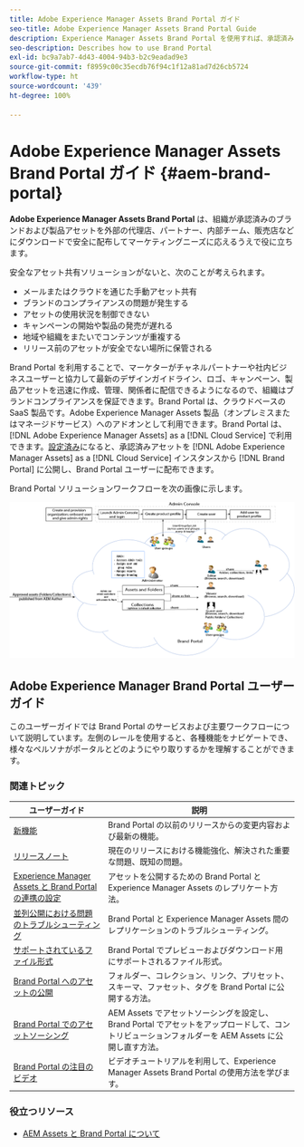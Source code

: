 ```yaml
---
title: Adobe Experience Manager Assets Brand Portal ガイド
seo-title: Adobe Experience Manager Assets Brand Portal Guide
description: Experience Manager Assets Brand Portal を使用すれば、承認済みのブランドアセットや製品アセットを外部の代理店、パートナー、内部チーム、販売店などへとダウンロードで安全に配布し、マーケティングニーズに応えることができます。
seo-description: Describes how to use Brand Portal
exl-id: bc9a7ab7-4d43-4004-94b3-b2c9eadad9e3
source-git-commit: f8959c00c35ecdb76f94c1f12a81ad7d26cb5724
workflow-type: ht
source-wordcount: '439'
ht-degree: 100%

---
```


# Adobe Experience Manager Assets Brand Portal ガイド {#aem-brand-portal}

**Adobe Experience Manager Assets Brand Portal** は、組織が承認済みのブランドおよび製品アセットを外部の代理店、パートナー、内部チーム、販売店などにダウンロードで安全に配布してマーケティングニーズに応えるうえで役に立ちます。

安全なアセット共有ソリューションがないと、次のことが考えられます。

* メールまたはクラウドを通じた手動アセット共有
* ブランドのコンプライアンスの問題が発生する
* アセットの使用状況を制御できない
* キャンペーンの開始や製品の発売が遅れる
* 地域や組織をまたいでコンテンツが重複する
* リリース前のアセットが安全でない場所に保管される

Brand Portal を利用することで、マーケターがチャネルパートナーや社内ビジネスユーザーと協力して最新のデザインガイドライン、ロゴ、キャンペーン、製品アセットを迅速に作成、管理、関係者に配信できるようになるので、組織はブランドコンプライアンスを保証できます。Brand Portal は、クラウドベースの SaaS 製品です。Adobe Experience Manager Assets 製品（オンプレミスまたはマネージドサービス）へのアドオンとして利用できます。Brand Portal は、[!DNL Adobe Experience Manager Assets] as a [!DNL Cloud Service] で利用できます。[設定済み](https://experienceleague.adobe.com/docs/experience-manager-cloud-service/content/assets/brand-portal/configure-aem-assets-with-brand-portal.html?lang=ja)になると、承認済みアセットを [!DNL Adobe Experience Manager Assets] as a [!DNL Cloud Service] インスタンスから [!DNL Brand Portal] に公開し、Brand Portal ユーザーに配布できます。

Brand Portal ソリューションワークフローを次の画像に示します。

![Brand Portal ワークフロー](assets/BPWorkflow1.png)

## Adobe Experience Manager Brand Portal ユーザーガイド

このユーザーガイドでは Brand Portal のサービスおよび主要ワークフローについて説明しています。左側のレールを使用すると、各種機能をナビゲートでき、様々なペルソナがポータルとどのようにやり取りするかを理解することができます。

### 関連トピック

| ユーザーガイド | 説明 |
|--- |---|
| [新機能](whats-new.md) | Brand Portal の以前のリリースからの変更内容および最新の機能。 |
| [リリースノート](brand-portal-release-notes.md) | 現在のリリースにおける機能強化、解決された重要な問題、既知の問題。 |
| [Experience Manager Assets と Brand Portal の連携の設定](../using/configure-aem-assets-with-brand-portal.md) | アセットを公開するための Brand Portal と Experience Manager Assets のレプリケート方法。 |
| [並列公開における問題のトラブルシューティング](troubleshoot-parallel-publishing.md) | Brand Portal と Experience Manager Assets 間のレプリケーションのトラブルシューティング。 |
| [サポートされているファイル形式](brand-portal-supported-formats.md) | Brand Portal でプレビューおよびダウンロード用にサポートされるファイル形式。 |
| [Brand Portal へのアセットの公開](brand-portal-sharing-folders.md) | フォルダー、コレクション、リンク、プリセット、スキーマ、ファセット、タグを Brand Portal に公開する方法。 |
| [Brand Portal でのアセットソーシング](brand-portal-asset-sourcing.md) | AEM Assets でアセットソーシングを設定し、Brand Portal でアセットをアップロードして、コントリビューションフォルダーを AEM Assets に公開し直す方法。 |
| [Brand Portal の注目のビデオ](https://experienceleague.adobe.com/?lang=ja&amp;tag=Brand+Portal#recommended/solutions/experience-manager) | ビデオチュートリアルを利用して、Experience Manager Assets Brand Portal の使用方法を学びます。 |

### 役立つリソース

* [AEM Assets と Brand Portal について](https://experienceleague.adobe.com/docs/experience-manager-brand-portal/using/home.html?lang=ja)
